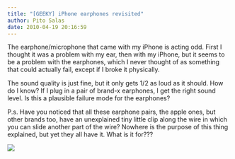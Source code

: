 ```yaml
---
title: "[GEEKY] iPhone earphones revisited"
author: Pito Salas
date: 2010-04-19 20:16:59
---
```



The earphone/microphone that came with my iPhone is acting odd. First I
thought it was a problem with my ear, then with my iPhone, but it seems to be
a problem with the earphones, which I never thought of as something that could
actually fail, except if I broke it physically.

The sound quality is just fine, but it only gets 1/2 as loud as it should. How
do I know? If I plug in a pair of brand-x earphones, I get the right sound
level. Is this a plausible failure mode for the earphones?

P.s. Have you noticed that all these earphone pairs, the apple ones, but other
brands too, have an unexplained tiny little clip along the wire in which you
can slide another part of the wire? Nowhere is the purpose of this thing
explained, but yet they all have it. What is it for???

![](https://i0.wp.com/img.zemanta.com/pixy.gif?w=584)


